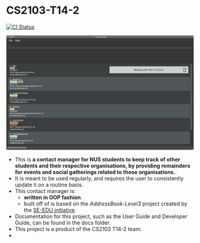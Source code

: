 # CS2103-T14-2
[![CI Status](https://github.com/se-edu/addressbook-level3/workflows/Java%20CI/badge.svg)](https://github.com/se-edu/addressbook-level3/actions)

![Ui](docs/images/Ui.png)

* This is **a contact manager for NUS students to keep track of other students and their respective organisations, by providing remainders for events and social gatherings related to those organisations.**.<br>
* It is meant to be used regularly, and requires the user to consistently update it on a routine basis.
* This contact manager is:
  * **written in OOP fashion**.
  * built off of is based on the _AddressBook-Level3_ project created by the [SE-EDU initiative](https://se-education.org).
* Documentation for this project, such as the User Guide and Developer Guide, can be found in the docs folder.
* This project is a product of the CS2103 T14-2 team.
* 
